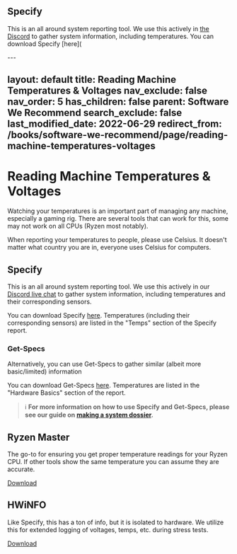 ## Specify
This is an all around system reporting tool. We use this actively in [the Discord](/discord) to gather system information, including temperatures. You can download Specify [here](

<!--Speccy can have some issues reading Ryzen, if you temps are incredibly high please check with a Ryzen specific tool.-->---
layout: default
title: Reading Machine Temperatures & Voltages
nav_exclude: false
nav_order: 5
has_children: false
parent: Software We Recommend
search_exclude: false
last_modified_date: 2022-06-29
redirect_from: /books/software-we-recommend/page/reading-machine-temperatures-voltages
---

# Reading Machine Temperatures & Voltages

Watching your temperatures is an important part of managing any machine, especially a gaming rig. There are several tools that can work for this, some may not work on all CPUs (Ryzen most notably).

When reporting your temperatures to people, please use Celsius. It doesn't matter what country you are in, everyone uses Celsius for computers.

## Specify
This is an all around system reporting tool. We use this actively in our [Discord live chat](/discord) to gather system information, including temperatures and their corresponding sensors.

You can download Specify [here](https://spec-ify.com/download). Temperatures (including their corresponding sensors) are listed in the "Temps" section of the Specify report.

### Get-Specs
Alternatively, you can use Get-Specs to gather similar (albeit more basic/limited) information 

You can download Get-Specs [here](https://github.com/r-Techsupport/Get-Specs/releases/latest/download/Get-Specs.zip). Temperatures are listed in the "Hardware Basics" section of the report.

> ℹ️ **For more information on how to use Specify and Get-Specs, please see our guide on [making a system dossier](docs/guides/making-a-system-dossier.md).**

## Ryzen Master
The go-to for ensuring you get proper temperature readings for your Ryzen CPU. If other tools show the same temperature you can assume they are accurate.

[Download](https://download.amd.com/Desktop/AMD-Ryzen-Master.exe)

## HWiNFO
Like Specify, this has a ton of info, but it is isolated to hardware. We utilize this for extended logging of voltages, temps, etc. during stress tests.

[Download](https://www.hwinfo.com/download/)
